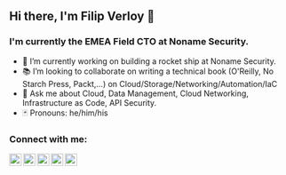 ## Hi there, I'm Filip Verloy 👋

### I'm currently the EMEA Field CTO at Noname Security.

- 🚀 I’m currently working on building a rocket ship at Noname Security.  
- 📚 I’m looking to collaborate on writing a technical book (O'Reilly, No Starch Press, Packt,...) on Cloud/Storage/Networking/Automation/IaC
- 💬 Ask me about Cloud, Data Management, Cloud Networking, Infrastructure as Code, API Security.
- 🃏 Pronouns: he/him/his

### Connect with me:

[<img align="left" width="22px" src="https://cdn.jsdelivr.net/npm/simple-icons@v3/icons/safari.svg" />][website] 
[<img align="left" width="22px" src="https://cdn.jsdelivr.net/npm/simple-icons@v3/icons/twitter.svg" />][twitter] 
[<img align="left" width="22px" src="https://cdn.jsdelivr.net/npm/simple-icons@v3/icons/linkedin.svg" />][linkedin] 
[<img align="left" width="22px" src="https://cdn.jsdelivr.net/npm/simple-icons@v3/icons/instagram.svg" />][instagram] 
[<img align="left" width="22px" src="https://cdn.jsdelivr.net/npm/simple-icons@v3/icons/youtube.svg" />][youtube] 

<br />
<br />

[website]: https://filipv.net 
[youtube]: https://www.youtube.com/channel/UCdWehgNTZOn_C8SLvTJvmoQ
[twitter]: https://twitter.com/filipv
[linkedin]: https://www.linkedin.com/in/verloy/
[instagram]: https://www.instagram.com/filip.v/

<!--
**fverloy/fverloy** is a ✨ _special_ ✨ repository because its `README.md` (this file) appears on your GitHub profile.

Here are some ideas to get you started:

- 🔭 I’m currently working on ...
- 🌱 I’m currently learning ...
- 👯 I’m looking to collaborate on ...
- 🤔 I’m looking for help with ...
- 💬 Ask me about ...
- 📫 How to reach me: ...
- 😄 Pronouns: ...
- ⚡ Fun fact: ...
-->
